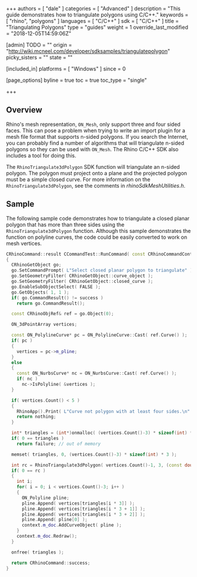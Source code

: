 +++
authors = [ "dale" ]
categories = [ "Advanced" ]
description = "This guide demonstrates how to triangulate polygons using C/C++."
keywords = [ "rhino", "polygons" ]
languages = [ "C/C++" ]
sdk = [ "C/C++" ]
title = "Triangulating Polygons"
type = "guides"
weight = 1
override_last_modified = "2018-12-05T14:59:06Z"

[admin]
TODO = ""
origin = "http://wiki.mcneel.com/developer/sdksamples/triangulatepolygon"
picky_sisters = ""
state = ""

[included_in]
platforms = [ "Windows" ]
since = 0

[page_options]
byline = true
toc = true
toc_type = "single"

+++

 
## Overview

Rhino's mesh representation, `ON_Mesh`, only support three and four sided faces.  This can pose a problem when trying to write an import plugin for a mesh file format that supports n-sided polygons.  If you search the Internet, you can probably find a number of algorithms that will triangulate n-sided polygons so they can be used with `ON_Mesh`.  The Rhino C/C++ SDK also includes a tool for doing this.

The `RhinoTriangulate3dPolygon` SDK function will triangulate an n-sided polygon.  The polygon must project onto a plane and the projected polygon must be a simple closed curve.  For more information on the `RhinoTriangulate3dPolygon`, see the comments in *rhinoSdkMeshUtilities.h*.

## Sample

The following sample code demonstrates how to triangulate a closed planar polygon that has more than three sides using the `RhinoTriangulate3dPolygon` function.  Although this sample demonstrates the function on polyline curves, the code could be easily converted to work on mesh vertices.

```cpp
CRhinoCommand::result CCommandTest::RunCommand( const CRhinoCommandContext& context )
{
  CRhinoGetObject go;
  go.SetCommandPrompt( L"Select closed planar polygon to triangulate" );
  go.SetGeometryFilter( CRhinoGetObject::curve_object );
  go.SetGeometryFilter( CRhinoGetObject::closed_curve );
  go.EnableSubObjectSelect( FALSE );
  go.GetObjects( 1, 1 );
  if( go.CommandResult() != success )
    return go.CommandResult();

  const CRhinoObjRef& ref = go.Object(0);

  ON_3dPointArray vertices;

  const ON_PolylineCurve* pc = ON_PolylineCurve::Cast( ref.Curve() );
  if( pc )
  {
    vertices = pc->m_pline;
  }
  else
  {
    const ON_NurbsCurve* nc = ON_NurbsCurve::Cast( ref.Curve() );
    if( nc )
      nc->IsPolyline( &vertices );
  }

  if( vertices.Count() < 5 )
  {
    RhinoApp().Print( L"Curve not polygon with at least four sides.\n" );
    return nothing;
  }

  int* triangles = (int*)onmalloc( (vertices.Count()-3) * sizeof(int) * 3 );
  if( 0 == triangles )
    return failure; // out of memory

  memset( triangles, 0, (vertices.Count()-3) * sizeof(int) * 3 );

  int rc = RhinoTriangulate3dPolygon( vertices.Count()-1, 3, (const double*)vertices.Array(), 3, triangles);
  if( 0 == rc )
  {
    int i;
    for( i = 0; i < vertices.Count()-3; i++ )
    {
      ON_Polyline pline;
      pline.Append( vertices[triangles[i * 3]] );
      pline.Append( vertices[triangles[i * 3 + 1]] );
      pline.Append( vertices[triangles[i * 3 + 2]] );
      pline.Append( pline[0] );
      context.m_doc.AddCurveObject( pline );
    }
    context.m_doc.Redraw();
  }

  onfree( triangles );

  return CRhinoCommand::success;
}
```
